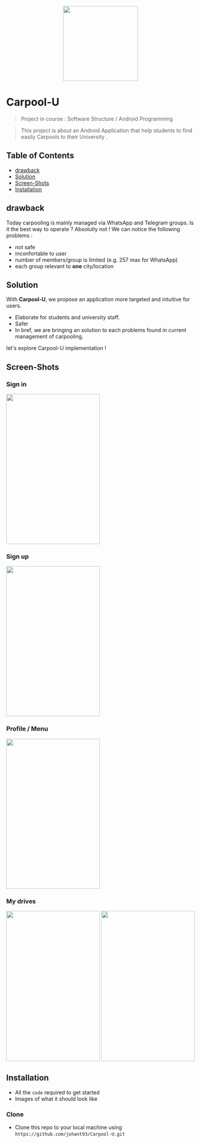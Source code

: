 
<p align="center">
  <img width="200" height="200" src="https://github.com/johant93/Carpool-U/blob/master/implementation_phase/carpool_2/app/src/main/carpool_starting-web.png">
</p>

# Carpool-U

> Project in course : Software Structure / Android Programming

> This project is about an Android Application that help students to find easily Carpools to their University .

## Table of Contents

- [drawback](#drawback)
- [Solution](#Solution)
- [Screen-Shots](#Screen-Shots)
- [Installation](#Installation)

## drawback

Today carpooling is mainly managed via WhatsApp and Telegram groups.
Is it the best way to operate ? Absolutly not ! 
We can notice the following problems :

- not safe
- inconfortable to user
- number of members/group is limited (e.g. 257 max for WhatsApp)
- each group relevant to **one** city/location 

## Solution

With **Carpool-U**, we propose an application more targeted and intuitive for users.

- Elaborate for students and university staff.
- Safer
- In bref, we are bringing an solution to each problems found in current management of carpooling. 
 
let's explore Carpool-U implementation !


## Screen-Shots

### Sign in
<img src="https://github.com/johant93/Carpool-U/blob/master/שלב%20העיצוב/sign_in.png" width="250" height="400">

### Sign up
<img src="https://github.com/johant93/Carpool-U/blob/master/שלב%20העיצוב/SignUp.png" width="250" height="400">

### Profile / Menu
<img src="https://github.com/johant93/Carpool-U/blob/master/שלב%20העיצוב/profile.png" width="250" height="400">

### My drives
<img src="https://github.com/johant93/Carpool-U/blob/master/שלב%20העיצוב/myDrives.png" width="250" height="400">

<img src="https://github.com/johant93/Carpool-U/blob/master/שלב%20העיצוב/mydriveSetting.png" width="250" height="400">

## Installation

- All the `code` required to get started
- Images of what it should look like

### Clone

- Clone this repo to your local machine using `https://github.com/johant93/Carpool-U.git`







